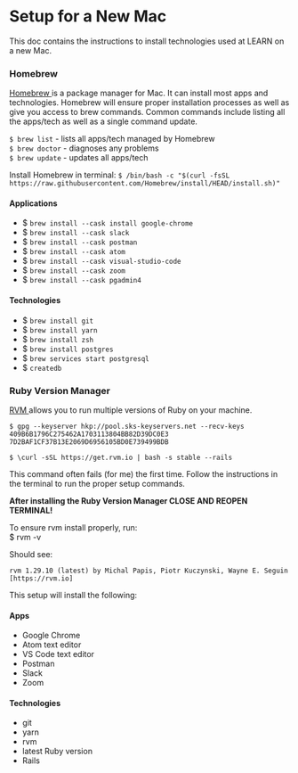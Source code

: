 # Setup for a New Mac

This doc contains the instructions to install technologies used at LEARN on a new Mac.

### Homebrew
[ Homebrew ](https://brew.sh/) is a package manager for Mac. It can install most apps and technologies. Homebrew will ensure proper installation processes as well as give you access to brew commands. Common commands include listing all the apps/tech as well as a single command update.

`$ brew list` - lists all apps/tech managed by Homebrew  
`$ brew doctor` - diagnoses any problems  
`$ brew update` - updates all apps/tech

Install Homebrew in terminal: `$ /bin/bash -c "$(curl -fsSL https://raw.githubusercontent.com/Homebrew/install/HEAD/install.sh)"`

#### Applications
- $ `brew install --cask install google-chrome`
- $ `brew install --cask slack`
- $ `brew install --cask postman`
- $ `brew install --cask atom`
- $ `brew install --cask visual-studio-code`
- $ `brew install --cask zoom`
- $ `brew install --cask pgadmin4`

#### Technologies
- $ `brew install git`
- $ `brew install yarn`
- $ `brew install zsh`
- $ `brew install postgres`
- $ `brew services start postgresql`
- $ `createdb`

### Ruby Version Manager
[ RVM ](https://rvm.io/rvm/install) allows you to run multiple versions of Ruby on your machine.

`$ gpg --keyserver hkp://pool.sks-keyservers.net --recv-keys 409B6B1796C275462A1703113804BB82D39DC0E3 7D2BAF1CF37B13E2069D6956105BD0E739499BDB`

`$ \curl -sSL https://get.rvm.io | bash -s stable --rails`

This command often fails (for me) the first time. Follow the instructions in the terminal to run the proper setup commands.

**After installing the Ruby Version Manager CLOSE AND REOPEN TERMINAL!**

To ensure rvm install properly, run:  
$ rvm -v

Should see:
```
rvm 1.29.10 (latest) by Michal Papis, Piotr Kuczynski, Wayne E. Seguin [https://rvm.io]
```

This setup will install the following:

#### Apps
- Google Chrome
- Atom text editor
- VS Code text editor
- Postman
- Slack
- Zoom

#### Technologies
- git
- yarn
- rvm
- latest Ruby version
- Rails
